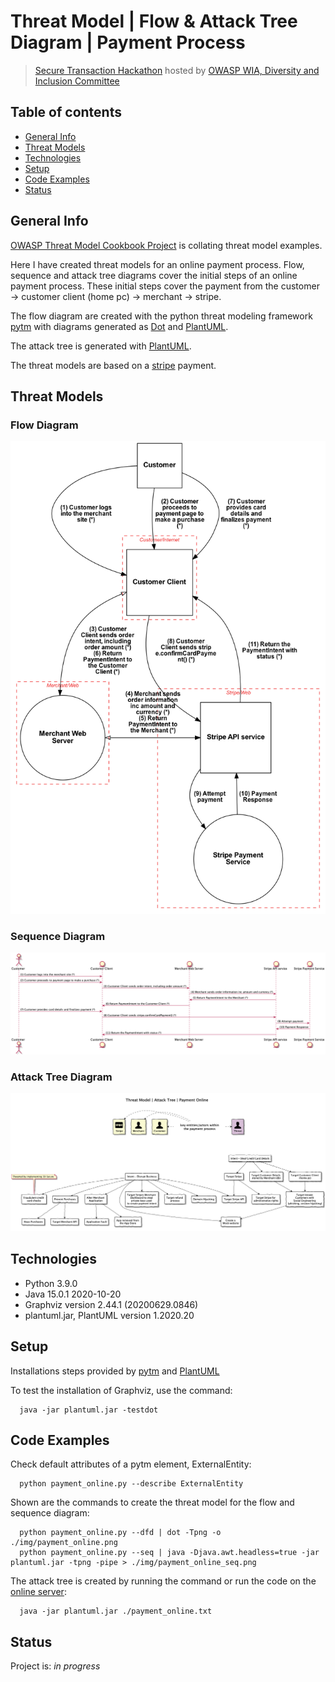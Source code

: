 # Threat Model | Flow & Attack Tree Diagram | Payment Process
> [Secure Transaction Hackathon](https://www.meetup.com/womeninappsec/events/274279132/) hosted by [OWASP WIA, Diversity and Inclusion Committee](https://owasp.org/www-committee-wia/)


## Table of contents
* [General Info](#general-info)
* [Threat Models](#threat-models)
* [Technologies](#technologies)
* [Setup](#setup)
* [Code Examples](#code-examples)
* [Status](#status)

## General Info
[OWASP Threat Model Cookbook Project](https://github.com/OWASP/threat-model-cookbook#readme) is collating threat model examples.  

Here I have created threat models for an online payment process.  Flow, sequence and attack tree diagrams cover the initial steps of an online payment process.  These initial steps cover the payment from the customer -> customer client (home pc) -> merchant -> stripe.

The flow diagram are created with the python threat modeling framework [pytm](https://github.com/izar/pytm/) with diagrams generated as [Dot](https://graphviz.gitlab.io/) and [PlantUML](https://plantuml.com/).

The attack tree is generated with [PlantUML](https://plantuml.com/).

The threat models are based on a [stripe](https://stripe.com/docs/payments/cards/overview) payment.  

## Threat Models

### Flow Diagram

  ![Payment Flow Diagram](./Flow%20Diagram/payment/img/payment_online.png)

### Sequence Diagram

  ![Payment Seq Diagram](./Flow%20Diagram/payment/img/payment_online_seq.png)

### Attack Tree Diagram

  ![Payment Attack Tree Diagram](./Attack%20Tree/payment/payment_online.png)

## Technologies
* Python 3.9.0
* Java 15.0.1 2020-10-20
* Graphviz version 2.44.1 (20200629.0846)
* plantuml.jar, PlantUML version 1.2020.20

## Setup
Installations steps provided by [pytm](https://github.com/izar/pytm/) and [PlantUML](https://plantuml.com/starting)

To test the installation of Graphviz, use the command:

  ```
    java -jar plantuml.jar -testdot
  ```

## Code Examples

Check default attributes of a pytm element, ExternalEntity:
  ```
    python payment_online.py --describe ExternalEntity
  ```
Shown are the commands to create the threat model for the flow and sequence diagram:

  ```
    python payment_online.py --dfd | dot -Tpng -o ./img/payment_online.png
    python payment_online.py --seq | java -Djava.awt.headless=true -jar plantuml.jar -tpng -pipe > ./img/payment_online_seq.png
  ```
The attack tree is created by running the command or run the code on the [online server](http://www.plantuml.com/plantuml):

```
  java -jar plantuml.jar ./payment_online.txt
```

## Status
Project is: _in progress_
